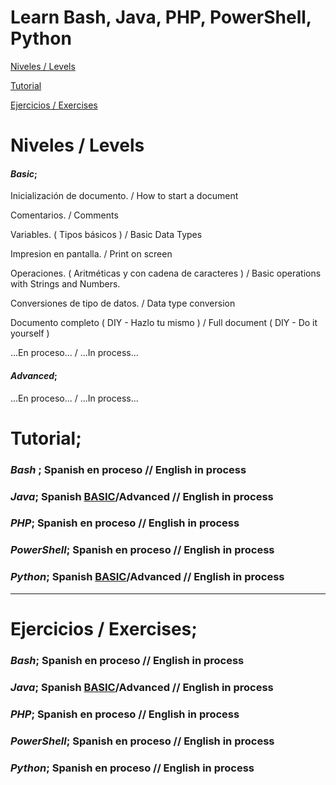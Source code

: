# Learn Bash, Java, PHP, PowerShell, Python  

[Niveles / Levels](https://github.com/acruma/learn#niveles--levels)

[Tutorial](https://github.com/acruma/learn#tutorial)

[Ejercicios / Exercises](https://github.com/acruma/learn#ejercicios--exercises)

# Niveles / Levels

#### *Basic*;

Inicialización de documento.                            / How to start a document

Comentarios.                                            / Comments

Variables. ( Tipos básicos )                            / Basic Data Types

Impresion en pantalla.                                  / Print on screen

Operaciones. ( Aritméticas y con cadena de caracteres ) / Basic operations with Strings and Numbers. 

Conversiones de tipo de datos.                          / Data type conversion

Documento completo ( DIY - Hazlo tu mismo )             / Full document ( DIY - Do it yourself )

...En proceso... / ...In process...

#### *Advanced*;

...En proceso... / ...In process...

# Tutorial;  

### *Bash* ; Spanish en proceso  // English in process
### *Java*; Spanish [BASIC](https://github.com/acruma/learn/blob/master/spanish/basic/java.md)/Advanced // English in process
### *PHP*; Spanish en proceso  // English in process
### *PowerShell*; Spanish en proceso  // English in process
### *Python*; Spanish [BASIC](https://github.com/acruma/learn/blob/master/spanish/basic/python.md)/Advanced // English in process  

***

# Ejercicios / Exercises;

### *Bash*; Spanish en proceso  // English in process
### *Java*; Spanish [BASIC](https://github.com/acruma/learn/blob/master/spanish/basic/Ejercicios/Java.md)/Advanced // English in process
### *PHP*; Spanish en proceso  // English in process
### *PowerShell*; Spanish en proceso  // English in process
### *Python*; Spanish en proceso  // English in process

